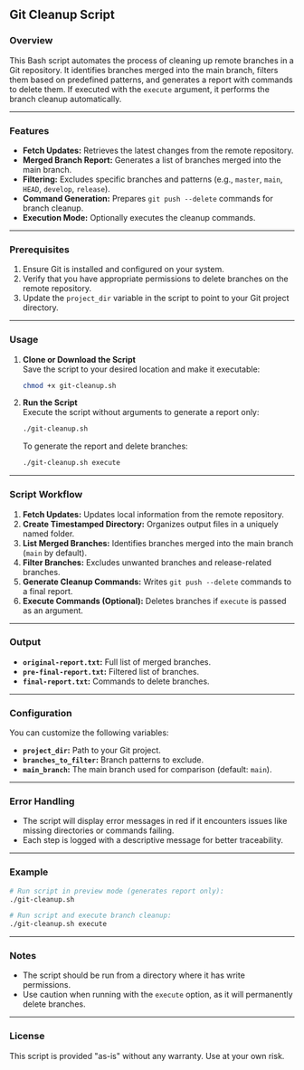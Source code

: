 ## Git Cleanup Script

### Overview
This Bash script automates the process of cleaning up remote branches in a Git repository. It identifies branches merged into the main branch, filters them based on predefined patterns, and generates a report with commands to delete them. If executed with the `execute` argument, it performs the branch cleanup automatically.

---

### Features
- **Fetch Updates:** Retrieves the latest changes from the remote repository.
- **Merged Branch Report:** Generates a list of branches merged into the main branch.
- **Filtering:** Excludes specific branches and patterns (e.g., `master`, `main`, `HEAD`, `develop`, `release`).
- **Command Generation:** Prepares `git push --delete` commands for branch cleanup.
- **Execution Mode:** Optionally executes the cleanup commands.

---

### Prerequisites
1. Ensure Git is installed and configured on your system.
2. Verify that you have appropriate permissions to delete branches on the remote repository.
3. Update the `project_dir` variable in the script to point to your Git project directory.

---

### Usage
1. **Clone or Download the Script**  
   Save the script to your desired location and make it executable:
   ```bash
   chmod +x git-cleanup.sh
   ```

2. **Run the Script**  
   Execute the script without arguments to generate a report only:
   ```bash
   ./git-cleanup.sh
   ```

   To generate the report and delete branches:
   ```bash
   ./git-cleanup.sh execute
   ```

---

### Script Workflow
1. **Fetch Updates:** Updates local information from the remote repository.
2. **Create Timestamped Directory:** Organizes output files in a uniquely named folder.
3. **List Merged Branches:** Identifies branches merged into the main branch (`main` by default).
4. **Filter Branches:** Excludes unwanted branches and release-related branches.
5. **Generate Cleanup Commands:** Writes `git push --delete` commands to a final report.
6. **Execute Commands (Optional):** Deletes branches if `execute` is passed as an argument.

---

### Output
- **`original-report.txt`:** Full list of merged branches.
- **`pre-final-report.txt`:** Filtered list of branches.
- **`final-report.txt`:** Commands to delete branches.

---

### Configuration
You can customize the following variables:
- **`project_dir`:** Path to your Git project.
- **`branches_to_filter`:** Branch patterns to exclude.
- **`main_branch`:** The main branch used for comparison (default: `main`).

---

### Error Handling
- The script will display error messages in red if it encounters issues like missing directories or commands failing.
- Each step is logged with a descriptive message for better traceability.

---

### Example
```bash
# Run script in preview mode (generates report only):
./git-cleanup.sh

# Run script and execute branch cleanup:
./git-cleanup.sh execute
```

---

### Notes
- The script should be run from a directory where it has write permissions.
- Use caution when running with the `execute` option, as it will permanently delete branches.

---

### License
This script is provided "as-is" without any warranty. Use at your own risk.

